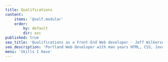 ```yaml
---
title: Qualifications
content:
    items: '@self.modular'
    order:
        by: default
        dir: asc
published: true
seo_title: 'Qualifications as a Front-End Web developer - Jeff Wilkerson - Portland, OR'
seo_description: 'Portland Web Developer with man years HTML, CSS, Javascvript and Wordpress experience. AngularJS and NodeJS too!'
menu: 'Skills I Have'
---
```


